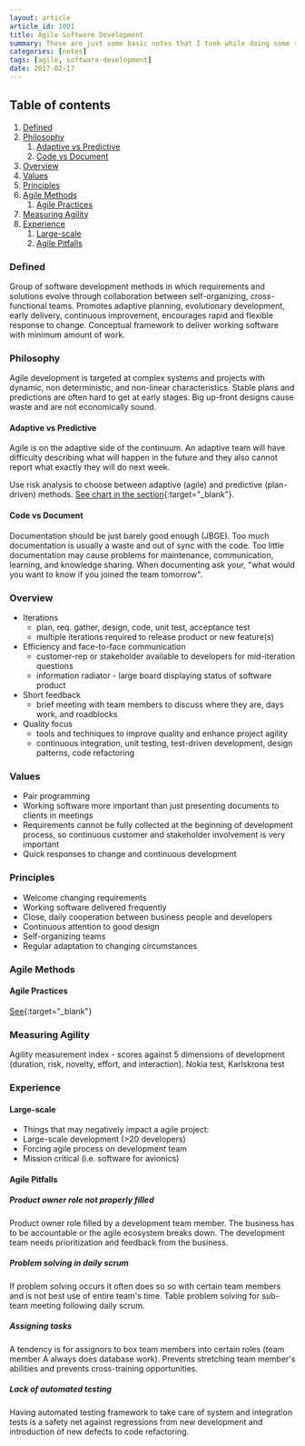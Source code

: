 ```yaml
---
layout: article
article_id: 1001
title: Agile Software Development
summary: These are just some basic notes that I took while doing some research on agile software development.
categories: [notes]
tags: [agile, software-development]
date: 2017-02-17
---
```



## Table of contents
1. [Defined](#defined)
2. [Philosophy](#philosophy)
    1. [Adaptive vs Predictive](#adaptive_vs_predictive)
    2. [Code vs Document](#code_vs_document)
3. [Overview](#overview)
4. [Values](#values)
5. [Principles](#principles)
6. [Agile Methods](#agile_methods)
    1. [Agile Practices](#agile_practices)
7. [Measuring Agility](#measuring_agility)
8. [Experience](#experience)
    1. [Large-scale](#large-scale)
    2. [Agile Pitfalls](#agile_pitfalls)

### Defined <a name="defined"></a>

Group of software development methods in which requirements and solutions evolve through collaboration between self-organizing, cross-functional teams.  Promotes adaptive planning, evolutionary development, early delivery, continuous improvement, encourages rapid and flexible response to change.  Conceptual framework to deliver working software with minimum amount of work.

### Philosophy <a name="philosophy"></a>

Agile development is targeted at complex systems and projects with dynamic, non deterministic, and non-linear characteristics.  Stable plans and predictions are often hard to get at early stages.  Big up-front designs cause waste and are not economically sound.

#### Adaptive vs Predictive <a name="adaptive_vs_predictive"></a>

Agile is on the adaptive side of the continuum.  An adaptive team will have difficulty describing what will happen in the future and they also cannot report what exactly they will do next week.

Use risk analysis to choose between adaptive (agile) and predictive (plan-driven) methods.  [See chart in the section](https://en.wikipedia.org/wiki/Agile_software_development#Adaptive_vs._predictive){:target="_blank"}.

#### Code vs Document <a name="code_vs_document"></a>
Documentation should be just barely good enough (JBGE).  Too much documentation is usually  a waste and out of sync with the code.  Too little documentation may cause problems for maintenance, communication, learning, and knowledge sharing.  When documenting ask your, "what would you want to know if you joined the team tomorrow".

### Overview <a name="overview"></a>
* Iterations
  * plan, req. gather, design, code, unit test, acceptance test
  * multiple iterations required to release product or new feature(s)
* Efficiency and face-to-face communication
  * customer-rep or stakeholder available to developers for mid-iteration questions
  * information radiator - large board displaying status of software product
* Short feedback
  * brief meeting with team members to discuss where they are, days work, and roadblocks
* Quality focus
  * tools and techniques to improve quality and enhance project agility
  * continuous integration, unit testing, test-driven development, design patterns, code refactoring

### Values <a name="values"></a>
* Pair programming
* Working software more important than just presenting documents to clients in meetings
* Requirements cannot be fully collected at the beginning of development process, so continuous customer and stakeholder involvement is very important
* Quick responses to change and continuous development

### Principles <a name="principles"></a>
* Welcome changing requirements
* Working software delivered frequently
* Close, daily cooperation between business people and developers
* Continuous attention to good design
* Self-organizing teams
* Regular adaptation to changing circumstances

### Agile Methods <a name="agile_methods"></a>

#### Agile Practices <a name="agile_practices"></a>
[See](http://en.wikipedia.org/wiki/Agile_software_development#Agile_practices){:target="_blank"}

### Measuring Agility <a name="measuring_agility"></a>
Agility measurement index - scores against 5 dimensions of development (duration, risk, novelty, effort, and interaction).  Nokia test, Karlskrona test

### Experience <a name="experience"></a>

#### Large-scale <a name="large-scale"></a>
* Things that may negatively impact a agile project:
* Large-scale development (>20 developers)
* Forcing agile process on development team
* Mission critical (i.e. software for avionics)

#### Agile Pitfalls <a name="agile_pitfalls"></a>

##### Product owner role not properly filled
Product owner role filled by a development team member.  The business has to be accountable or the agile ecosystem breaks down.  The development team needs prioritization and feedback from the business.

##### Problem solving in daily scrum
If problem solving occurs it often does so so with certain team members and is not best use of entire team's time.  Table problem solving for sub-team meeting following daily scrum.

##### Assigning tasks
A tendency is for assignors to box team members into certain roles (team member A always does database work).  Prevents stretching team member's abilities and prevents cross-training opportunities.

##### Lack of automated testing
Having automated testing framework to take care of system and integration tests is a safety net against regressions from new development and introduction of new defects to code refactoring.